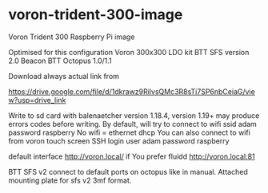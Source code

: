 # voron-trident-300-image
Voron Trident 300 Raspberry Pi image

Optimised for this configuration
Voron 300x300
LDO kit
BTT SFS version 2.0
Beacon
BTT Octopus 1.0/1.1


Download always actual link from

https://drive.google.com/file/d/1dkrawz9RilvsQMc3R8sTi7SP6nbCeiaG/view?usp=drive_link

Write to sd card with balenaetcher version 1.18.4, version 1.19+ may produce errors codes before writing.
By default, will try to connect to wifi ssid adam password raspberry
No wifi = ethernet dhcp
You can also connect to wifi from voron touch screen
SSH login user adam password raspberry

default interface http://voron.local/ if You prefer fluidd http://voron.local:81 

BTT SFS v2 connect to default ports on octopus like in manual.
Attached mounting plate for sfs v2 3mf format.
